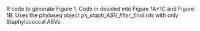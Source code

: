 R code to generate Figure 1. Code in devided into Figure 1A+1C and Figure 1B. Uses the phyloseq object _ps_staph_ASV_filter_final.rds_ with only Staphylococcal ASVs
